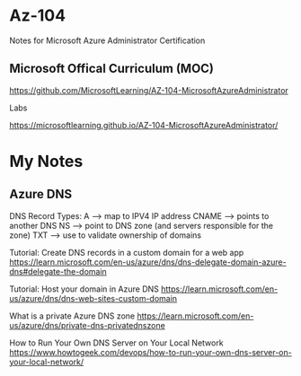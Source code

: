 # Az-104

Notes for Microsoft Azure Administrator Certification


## Microsoft Offical Curriculum (MOC)

https://github.com/MicrosoftLearning/AZ-104-MicrosoftAzureAdministrator

Labs

https://microsoftlearning.github.io/AZ-104-MicrosoftAzureAdministrator/


# My Notes

## Azure DNS


DNS Record Types:
A --> map to IPV4 IP address
CNAME --> points to another DNS
NS --> point to DNS zone (and servers responsible for the zone)
TXT --> use to validate ownership of domains

Tutorial: Create DNS records in a custom domain for a web app
https://learn.microsoft.com/en-us/azure/dns/dns-delegate-domain-azure-dns#delegate-the-domain

Tutorial: Host your domain in Azure DNS
https://learn.microsoft.com/en-us/azure/dns/dns-web-sites-custom-domain

What is a private Azure DNS zone
https://learn.microsoft.com/en-us/azure/dns/private-dns-privatednszone

How to Run Your Own DNS Server on Your Local Network
https://www.howtogeek.com/devops/how-to-run-your-own-dns-server-on-your-local-network/
